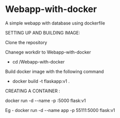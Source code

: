 # Webapp-with-docker
A simple webapp with database using dockerfile

SETTING UP AND BUILDING IMAGE:

Clone the repository

Chanege workdir to Webapp-with-docker

-  cd /Webapp-with-docker

Build docker image with the following command

-  docker build -t flaskapp:v1 .

CREATING A CONTAINER :

docker run -d --name <name of container> -p <port you want to user>:5000 flask:v1

Eg - docker run -d --name app -p 55111:5000 flask:v1


